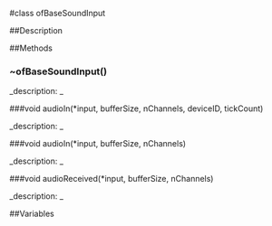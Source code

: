 #class ofBaseSoundInput


##Description












##Methods



### ~ofBaseSoundInput()

<!--

_syntax: ~ofBaseSoundInput()_

_name: ~ofBaseSoundInput_

_returns: _

_returns_description: _

_parameters: _

_access: public_

_version_started: 007_

_version_deprecated: _

_summary: _

_constant: False_

_static: no_

_visible: True_

_advanced: False_



-->

_description: _














###void audioIn(*input, bufferSize, nChannels, deviceID, tickCount)

<!--

_syntax: audioIn(*input, bufferSize, nChannels, deviceID, tickCount)_

_name: audioIn_

_returns: void_

_returns_description: _

_parameters: float *input, int bufferSize, int nChannels, int deviceID, long unsigned long tickCount_

_access: public_

_version_started: 007_

_version_deprecated: _

_summary: _

_constant: False_

_static: no_

_visible: True_

_advanced: False_



-->

_description: _














###void audioIn(*input, bufferSize, nChannels)

<!--

_syntax: audioIn(*input, bufferSize, nChannels)_

_name: audioIn_

_returns: void_

_returns_description: _

_parameters: float *input, int bufferSize, int nChannels_

_access: public_

_version_started: 007_

_version_deprecated: _

_summary: _

_constant: False_

_static: no_

_visible: True_

_advanced: False_



-->

_description: _














###void audioReceived(*input, bufferSize, nChannels)

<!--

_syntax: audioReceived(*input, bufferSize, nChannels)_

_name: audioReceived_

_returns: void_

_returns_description: _

_parameters: float *input, int bufferSize, int nChannels_

_access: public_

_version_started: 007_

_version_deprecated: _

_summary: _

_constant: False_

_static: no_

_visible: True_

_advanced: False_



-->

_description: _














##Variables



